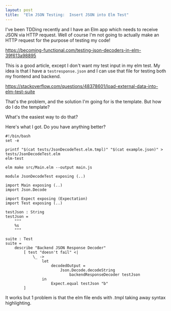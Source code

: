 ```yaml
---
layout: post
title:  "Elm JSON Testing:  Insert JSON into Elm Test"
---
```


I've been TDDing recently and I have an Elm app which needs to receive JSON via HTTP request.  Well of course I'm not going to actually make an HTTP request for the purpose of testing my code!  

https://becoming-functional.com/testing-json-decoders-in-elm-39f613a98895
  
This is a good article, except I don't want my test input in my elm test.  My idea is that I have a `testresponse.json` and I can use that file for testing both my frontend and backend.  

https://stackoverflow.com/questions/48378601/load-external-data-into-elm-test-suite  
  
That's the problem, and the solution I'm going for is the template.  But how do I do the template?  
  
What's the easiest way to do that?  

Here's what I got.  Do you have anything better?  
```
#!/bin/bash
set -e

printf "$(cat tests/JsonDecodeTest.elm.tmpl)" "$(cat example.json)" > tests/JsonDecodeTest.elm
elm-test

elm make src/Main.elm --output main.js

```
```
module JsonDecodeTest exposing (..)

import Main exposing (..)
import Json.Decode

import Expect exposing (Expectation)
import Test exposing (..)

testJson : String
testJson =
    """
    %s
    """

suite : Test
suite =
    describe "Backend JSON Response Decoder"
        [ test "doesn't fail" <|
            \_ ->
                let
                    decodedOutput =
                        Json.Decode.decodeString
                            backendResponseDecoder testJson
                in
                    Expect.equal testJson "b"
        ]

```
  
It works but 1 problem is that the elm file ends with .tmpl
taking away syntax highlighting.
